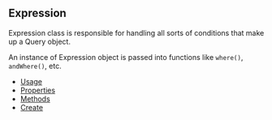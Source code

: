 ## Expression

Expression class is responsible for handling all sorts of conditions that make up a Query object.

An instance of Expression object is passed into functions like `where()`, `andWhere()`, etc.

* [Usage](./Usage.md)
* [Properties](./Properties.md)
* [Methods](./Methods.md)
* [Create](./Create.md)
